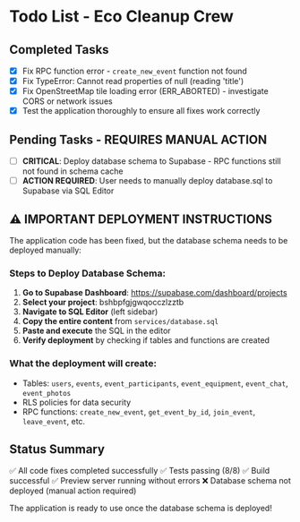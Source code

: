 # Todo List - Eco Cleanup Crew

## Completed Tasks
- [x] Fix RPC function error - `create_new_event` function not found
- [x] Fix TypeError: Cannot read properties of null (reading 'title')
- [x] Fix OpenStreetMap tile loading error (ERR_ABORTED) - investigate CORS or network issues
- [x] Test the application thoroughly to ensure all fixes work correctly

## Pending Tasks - REQUIRES MANUAL ACTION
- [ ] **CRITICAL**: Deploy database schema to Supabase - RPC functions still not found in schema cache
- [ ] **ACTION REQUIRED**: User needs to manually deploy database.sql to Supabase via SQL Editor

## ⚠️ IMPORTANT DEPLOYMENT INSTRUCTIONS

The application code has been fixed, but the database schema needs to be deployed manually:

### Steps to Deploy Database Schema:

1. **Go to Supabase Dashboard**: https://supabase.com/dashboard/projects
2. **Select your project**: bshbpfgjgwqocczlzztb
3. **Navigate to SQL Editor** (left sidebar)
4. **Copy the entire content** from `services/database.sql`
5. **Paste and execute** the SQL in the editor
6. **Verify deployment** by checking if tables and functions are created

### What the deployment will create:
- Tables: `users`, `events`, `event_participants`, `event_equipment`, `event_chat`, `event_photos`
- RLS policies for data security
- RPC functions: `create_new_event`, `get_event_by_id`, `join_event`, `leave_event`, etc.

## Status Summary
✅ All code fixes completed successfully
✅ Tests passing (8/8)
✅ Build successful
✅ Preview server running without errors
❌ Database schema not deployed (manual action required)

The application is ready to use once the database schema is deployed!